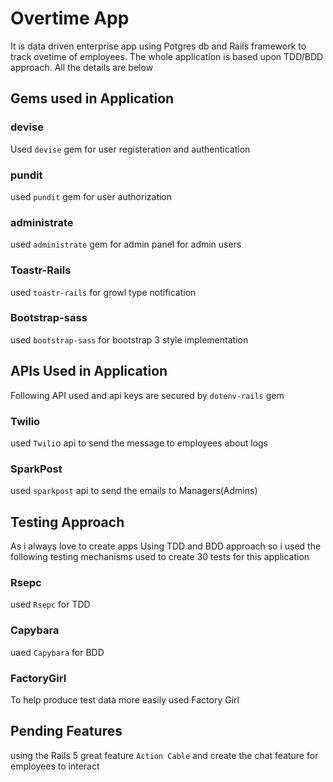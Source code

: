 # Overtime App
It is data driven enterprise app using Potgres db and Rails framework to track ovetime of employees. The whole application is based upon TDD/BDD approach. All the details are below 

## Gems used in Application

### devise
Used `devise` gem for user registeration and authentication

### pundit
used `pundit` gem for user authorization

### administrate
used `administrate` gem for admin panel for admin users

### Toastr-Rails
used `toastr-rails` for growl type notification

### Bootstrap-sass
used `bootstrap-sass` for bootstrap 3 style implementation


## APIs Used in Application
Following API used and api keys are secured by `dotenv-rails` gem

### Twilio 
used `Twili`o api to send the message to employees about logs

### SparkPost
used `sparkpost` api to send the emails to Managers(Admins)

## Testing Approach
As i always love to create apps Using TDD and BDD  approach so i used the following testing mechanisms used to create 30 tests
for this application 

### Rsepc
used `Rsepc` for TDD

### Capybara
uaed `Capybara` for BDD

### FactoryGirl
To help produce test data more easily used Factory Girl

## Pending Features
using the Rails 5 great feature `Action Cable` and create the chat feature for employees to interact



